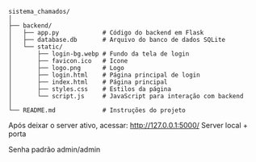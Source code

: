 ```
sistema_chamados/
│
├── backend/
│   ├── app.py            # Código do backend em Flask
│   ├── database.db       # Arquivo do banco de dados SQLite
│   └── static/
│       ├── login-bg.webp # Fundo da tela de login
│       ├── favicon.ico   # Icone
│       ├── logo.png      # Logo
│       ├── login.html    # Página principal de login
│       ├── index.html    # Página principal
│       ├── styles.css    # Estilos da página
│       └── script.js     # JavaScript para interação com backend
│
└── README.md             # Instruções do projeto
```


Após deixar o server ativo, acessar:
http://127.0.0.1:5000/
Server local + porta

Senha padrão admin/admin
